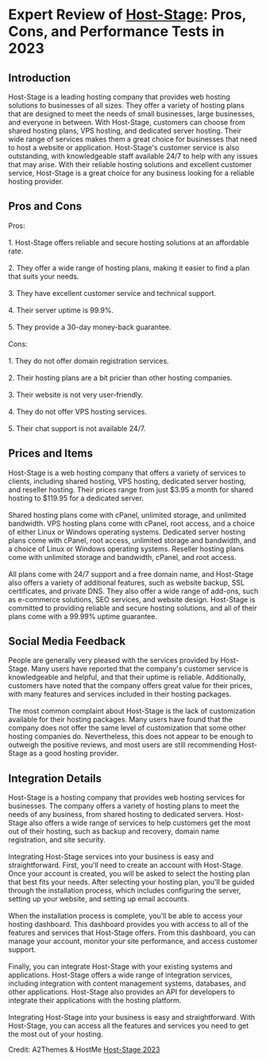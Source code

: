 <h1>Expert Review of <a href="https://a2themes.com/host-stage-reviews">Host-Stage</a>: Pros, Cons, and Performance Tests in 2023</h1>
<h2>Introduction</h2>
Host-Stage is a leading hosting company that provides web hosting solutions to businesses of all sizes. They offer a variety of hosting plans that are designed to meet the needs of small businesses, large businesses, and everyone in between. With Host-Stage, customers can choose from shared hosting plans, VPS hosting, and dedicated server hosting. Their wide range of services makes them a great choice for businesses that need to host a website or application. Host-Stage's customer service is also outstanding, with knowledgeable staff available 24/7 to help with any issues that may arise. With their reliable hosting solutions and excellent customer service, Host-Stage is a great choice for any business looking for a reliable hosting provider.
<h2>Pros and Cons</h2>
Pros:<br><br>1. Host-Stage offers reliable and secure hosting solutions at an affordable rate.<br><br>2. They offer a wide range of hosting plans, making it easier to find a plan that suits your needs.<br><br>3. They have excellent customer service and technical support.<br><br>4. Their server uptime is 99.9%.<br><br>5. They provide a 30-day money-back guarantee.<br><br>Cons:<br><br>1. They do not offer domain registration services.<br><br>2. Their hosting plans are a bit pricier than other hosting companies.<br><br>3. Their website is not very user-friendly.<br><br>4. They do not offer VPS hosting services.<br><br>5. Their chat support is not available 24/7.
<h2>Prices and Items</h2>
Host-Stage is a web hosting company that offers a variety of services to clients, including shared hosting, VPS hosting, dedicated server hosting, and reseller hosting. Their prices range from just $3.95 a month for shared hosting to $119.95 for a dedicated server. <br><br>Shared hosting plans come with cPanel, unlimited storage, and unlimited bandwidth. VPS hosting plans come with cPanel, root access, and a choice of either Linux or Windows operating systems. Dedicated server hosting plans come with cPanel, root access, unlimited storage and bandwidth, and a choice of Linux or Windows operating systems. Reseller hosting plans come with unlimited storage and bandwidth, cPanel, and root access. <br><br>All plans come with 24/7 support and a free domain name, and Host-Stage also offers a variety of additional features, such as website backup, SSL certificates, and private DNS. They also offer a wide range of add-ons, such as e-commerce solutions, SEO services, and website design. Host-Stage is committed to providing reliable and secure hosting solutions, and all of their plans come with a 99.99% uptime guarantee.
<h2>Social Media Feedback</h2>
People are generally very pleased with the services provided by Host-Stage. Many users have reported that the company's customer service is knowledgeable and helpful, and that their uptime is reliable. Additionally, customers have noted that the company offers great value for their prices, with many features and services included in their hosting packages.<br><br>The most common complaint about Host-Stage is the lack of customization available for their hosting packages. Many users have found that the company does not offer the same level of customization that some other hosting companies do. Nevertheless, this does not appear to be enough to outweigh the positive reviews, and most users are still recommending Host-Stage as a good hosting provider.
<h2>Integration Details</h2>
Host-Stage is a hosting company that provides web hosting services for businesses. The company offers a variety of hosting plans to meet the needs of any business, from shared hosting to dedicated servers. Host-Stage also offers a wide range of services to help customers get the most out of their hosting, such as backup and recovery, domain name registration, and site security.<br><br>Integrating Host-Stage services into your business is easy and straightforward. First, you'll need to create an account with Host-Stage. Once your account is created, you will be asked to select the hosting plan that best fits your needs. After selecting your hosting plan, you'll be guided through the installation process, which includes configuring the server, setting up your website, and setting up email accounts.<br><br>When the installation process is complete, you'll be able to access your hosting dashboard. This dashboard provides you with access to all of the features and services that Host-Stage offers. From this dashboard, you can manage your account, monitor your site performance, and access customer support.<br><br>Finally, you can integrate Host-Stage with your existing systems and applications. Host-Stage offers a wide range of integration services, including integration with content management systems, databases, and other applications. Host-Stage also provides an API for developers to integrate their applications with the hosting platform.<br><br>Integrating Host-Stage into your business is easy and straightforward. With Host-Stage, you can access all the features and services you need to get the most out of your hosting.
<p>Credit: A2Themes & HostMe <a href="https://a2themes.com/host-stage-reviews">Host-Stage 2023</a></p>